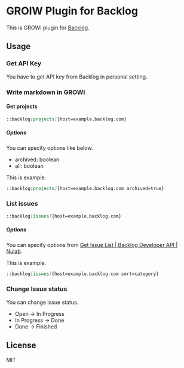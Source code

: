 # GROIW Plugin for Backlog

This is GROWI plugin for [Backlog](https://backlog.com/).

## Usage

### Get API Key

You have to get API key from Backlog in personal setting.

### Write markdown in GROWI

#### Get projects

```markdown
::backlog[projects]{host=example.backlog.com}
```

##### Options

You can specify options like below.

- archived: boolean
- all: boolean

This is example.

```markdown
::backlog[projects]{host=example.backlog.com archived=true}
```

### List issues

```markdown
::backlog[issues]{host=example.backlog.com}
```

##### Options

You can specify options from [Get Issue List \| Backlog Developer API \| Nulab](https://developer.nulab.com/docs/backlog/api/2/get-issue-list/).

This is example.

```markdown
::backlog[issues]{host=example.backlog.com sort=category}
```

### Change Issue status

You can change issue status.

- Open -> In Progress
- In Progress -> Done
- Done -> Finished

## License

MIT

